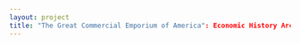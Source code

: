 ```yaml
--- 
layout: project 
title: "The Great Commercial Emporium of America": Economic History Archives at the New-York Historical Society
---
```



